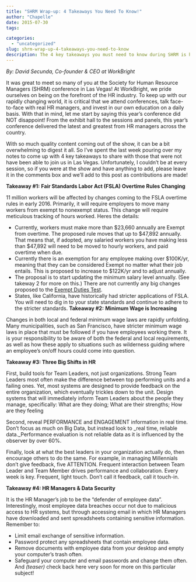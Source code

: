 ```yaml
---
title: "SHRM Wrap-up: 4 Takeaways You Need To Know!"
author: "Chapelle"
date: 2015-07-30
tags:

categories:
  - "uncategorized"
slug: shrm-wrap-up-4-takeaways-you-need-to-know
description: The 4 key takeaways you must need to know during SHRM is here! Read more about our blog at www.workbright/blog.
---
```

_By: David Secunda, Co-founder & CEO at WorkBright_   
  
 It was great to meet so many of you at the Society for Human Resource Managers (SHRM) conference in Las Vegas! At WorkBright, we pride ourselves on being on the forefront of the HR industry. To keep up with our rapidly changing world, it is critical that we attend conferences, talk face-to-face with real HR managers, and invest in our own education on a daily basis. With that in mind, let me start by saying this year’s conference did NOT disappoint! From the exhibit hall to the sessions and panels, this year’s conference delivered the latest and greatest from HR managers across the country.  
  
With so much quality content coming out of the show, it can be a bit overwhelming to digest it all. So I’ve spent the last week pouring over my notes to come up with 4 key takeaways to share with those that were not have been able to join us in Las Vegas. Unfortunately, I couldn’t be at every session, so if you were at the show and have anything to add, please leave it in the comments box and we’ll add to this post as contributions are made!  
  
**Takeaway #1:** **Fair Standards Labor Act (FSLA) Overtime Rules Changing**  
  
11 million workers will be affected by changes coming to the FSLA overtime rules in early 2016. Primarily, it will require employers to move many workers from exempt to nonexempt status. This change will require meticulous tracking of hours worked. Heres the details:
- Currently, workers must make more than $23,660 annually are Exempt from overtime. The proposed rule moves that up to $47,892 annually. That means that, if adopted, any salaried workers you have making less than $47,892 will need to be moved to hourly workers, and paid overtime when due.
- Currently there is an exemption for any employee making over $100K/yr, meaning that they can be considered Exempt no matter what their job entails. This is proposed to increase to $122K/yr and to adjust annually.
- The proposal is to start updating the minimum salary level annually. (See takeway 2 for more on this.) There are not currently any big changes proposed to the [Exempt Duties Test](http://www.flsa.com/coverage.html).
- States, like California, have historically had stricter applications of FSLA. You will need to dig in to your state standards and continue to adhere to the stricter standards.
**Takeaway #2:**  **Minimum Wage is Increasing**  
  
  
Changes in both local and federal minimum wage laws are rapidly unfolding. Many municipalities, such as San Francisco, have stricter minimum wage laws in place that must be followed if you have employees working there. It is your responsibility to be aware of both the federal and local requirements, as well as how these apply to situations such as wilderness guiding where an employee’s on/off hours could come into question.  
  
**Takeaway #3: Three Big Shifts in HR**  
  
First, build tools for Team Leaders, not just organizations. Strong Team Leaders most often make the difference between top performing units and a failing ones. Yet, most systems are designed to provide feedback on the entire organization, which eventually trickles down to the unit. Design systems that will immediately inform Team Leaders about the people they manage, specifically: What are they doing; What are their strengths; How are they feeling  
  
Second, reveal PERFORMANCE and ENGAGEMENT information in real time. Don’t focus as much on Big Data, but instead look to _real time, reliable data._Performance evaluation is not reliable data as it is influenced by the observer by over 60%.  
  
Finally, look at what the best leaders in your organization actually do, then encourage others to do the same. For example, in managing Millennials don’t give feedback, five ATTENTION. Frequent interaction between Team Leader and Team Member drives performance and collaboration. Every week is key. Frequent, light touch. Don’t call it feedback, call it touch-in.  
  
**Takeaway #4: HR Managers & Data Security**  
  
It is the HR Manager’s job to be the “defender of employee data”. Interestingly, most employee data breaches occur not due to malicious access to HR systems, but through accessing email in which HR Managers have downloaded and sent spreadsheets containing sensitive information. Remember to:
- Limit email exchange of sensitive information.
- Password protect any spreadsheets that contain employee data.
- Remove documents with employee data from your desktop and empty your computer’s trash often.
- Safeguard your computer and email passwords and change them often.
And _(teaser)_ check back here very soon for more on this particular subject!
